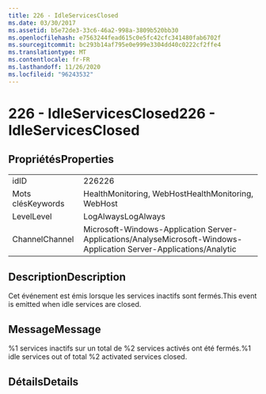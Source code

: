 ```yaml
---
title: 226 - IdleServicesClosed
ms.date: 03/30/2017
ms.assetid: b5e72de3-33c6-46a2-998a-3809b520bb30
ms.openlocfilehash: e7563244fead615c0e5fc42cfc341480fab6702f
ms.sourcegitcommit: bc293b14af795e0e999e3304dd40c0222cf2ffe4
ms.translationtype: MT
ms.contentlocale: fr-FR
ms.lasthandoff: 11/26/2020
ms.locfileid: "96243532"
---
```

# <a name="226---idleservicesclosed"></a><span data-ttu-id="4db52-102">226 - IdleServicesClosed</span><span class="sxs-lookup"><span data-stu-id="4db52-102">226 - IdleServicesClosed</span></span>

## <a name="properties"></a><span data-ttu-id="4db52-103">Propriétés</span><span class="sxs-lookup"><span data-stu-id="4db52-103">Properties</span></span>  
  
|||  
|-|-|  
|<span data-ttu-id="4db52-104">id</span><span class="sxs-lookup"><span data-stu-id="4db52-104">ID</span></span>|<span data-ttu-id="4db52-105">226</span><span class="sxs-lookup"><span data-stu-id="4db52-105">226</span></span>|  
|<span data-ttu-id="4db52-106">Mots clés</span><span class="sxs-lookup"><span data-stu-id="4db52-106">Keywords</span></span>|<span data-ttu-id="4db52-107">HealthMonitoring, WebHost</span><span class="sxs-lookup"><span data-stu-id="4db52-107">HealthMonitoring, WebHost</span></span>|  
|<span data-ttu-id="4db52-108">Level</span><span class="sxs-lookup"><span data-stu-id="4db52-108">Level</span></span>|<span data-ttu-id="4db52-109">LogAlways</span><span class="sxs-lookup"><span data-stu-id="4db52-109">LogAlways</span></span>|  
|<span data-ttu-id="4db52-110">Channel</span><span class="sxs-lookup"><span data-stu-id="4db52-110">Channel</span></span>|<span data-ttu-id="4db52-111">Microsoft-Windows-Application Server-Applications/Analyse</span><span class="sxs-lookup"><span data-stu-id="4db52-111">Microsoft-Windows-Application Server-Applications/Analytic</span></span>|  
  
## <a name="description"></a><span data-ttu-id="4db52-112">Description</span><span class="sxs-lookup"><span data-stu-id="4db52-112">Description</span></span>  

 <span data-ttu-id="4db52-113">Cet événement est émis lorsque les services inactifs sont fermés.</span><span class="sxs-lookup"><span data-stu-id="4db52-113">This event is emitted when idle services are closed.</span></span>  
  
## <a name="message"></a><span data-ttu-id="4db52-114">Message</span><span class="sxs-lookup"><span data-stu-id="4db52-114">Message</span></span>  

 <span data-ttu-id="4db52-115">%1 services inactifs sur un total de %2 services activés ont été fermés.</span><span class="sxs-lookup"><span data-stu-id="4db52-115">%1 idle services out of total %2 activated services closed.</span></span>  
  
## <a name="details"></a><span data-ttu-id="4db52-116">Détails</span><span class="sxs-lookup"><span data-stu-id="4db52-116">Details</span></span>
